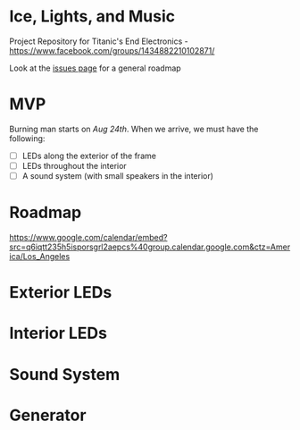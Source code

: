 Ice, Lights, and Music
=================

Project Repository for Titanic's End Electronics - https://www.facebook.com/groups/1434882210102871/

Look at the [issues page](https://github.com/nottombrown/IceLightsAndMusic/issues) for a general roadmap

# MVP

Burning man starts on *Aug 24th*. When we arrive, we must have the following:

- [ ] LEDs along the exterior of the frame
- [ ] LEDs throughout the interior
- [ ] A sound system (with small speakers in the interior)

# Roadmap

https://www.google.com/calendar/embed?src=q6iqtt235h5isporsgrl2aepcs%40group.calendar.google.com&ctz=America/Los_Angeles

# Exterior LEDs

# Interior LEDs

# Sound System

# Generator
